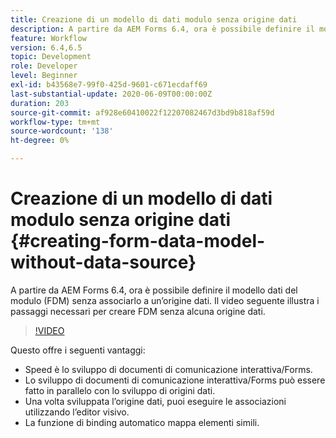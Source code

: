 ```yaml
---
title: Creazione di un modello di dati modulo senza origine dati
description: A partire da AEM Forms 6.4, ora è possibile definire il modello dati del modulo (FDM) senza associarlo a un’origine dati. Il video seguente illustra i passaggi necessari per creare FDM senza alcuna origine dati.
feature: Workflow
version: 6.4,6.5
topic: Development
role: Developer
level: Beginner
exl-id: b43568e7-99f0-425d-9601-c671ecdaff69
last-substantial-update: 2020-06-09T00:00:00Z
duration: 203
source-git-commit: af928e60410022f12207082467d3bd9b818af59d
workflow-type: tm+mt
source-wordcount: '138'
ht-degree: 0%

---
```


# Creazione di un modello di dati modulo senza origine dati {#creating-form-data-model-without-data-source}

A partire da AEM Forms 6.4, ora è possibile definire il modello dati del modulo (FDM) senza associarlo a un’origine dati. Il video seguente illustra i passaggi necessari per creare FDM senza alcuna origine dati.

>[!VIDEO](https://video.tv.adobe.com/v/21414?quality=12&learn=on)

Questo offre i seguenti vantaggi:

* Speed è lo sviluppo di documenti di comunicazione interattiva/Forms.
* Lo sviluppo di documenti di comunicazione interattiva/Forms può essere fatto in parallelo con lo sviluppo di origini dati.
* Una volta sviluppata l’origine dati, puoi eseguire le associazioni utilizzando l’editor visivo.
* La funzione di binding automatico mappa elementi simili.
